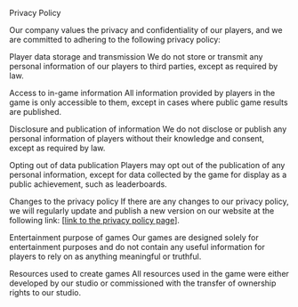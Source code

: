 Privacy Policy

Our company values the privacy and confidentiality of our players, and we are committed to adhering to the following privacy policy:

Player data storage and transmission
We do not store or transmit any personal information of our players to third parties, except as required by law.

Access to in-game information
All information provided by players in the game is only accessible to them, except in cases where public game results are published.

Disclosure and publication of information
We do not disclose or publish any personal information of players without their knowledge and consent, except as required by law.

Opting out of data publication
Players may opt out of the publication of any personal information, except for data collected by the game for display as a public achievement, such as leaderboards.

Changes to the privacy policy
If there are any changes to our privacy policy, we will regularly update and publish a new version on our website at the following link: [[link to the privacy policy page](https://appadstxt-44d97.web.app/privacy-policy.html)].

Entertainment purpose of games
Our games are designed solely for entertainment purposes and do not contain any useful information for players to rely on as anything meaningful or truthful.

Resources used to create games
All resources used in the game were either developed by our studio or commissioned with the transfer of ownership rights to our studio.
